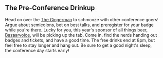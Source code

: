 ## The Pre-Conference Drinkup

Head on over the [The Gingerman](http://goo.gl/maps/SYySn) to schmooze with other
conference goers! Argue about semicolons, bet on best talks, and preregister for
your badge while you're there. Lucky for you, this year's sponsor of all things
beer, [Bazaarvoice](https://careers-bazaarvoice.icims.com/jobs/1371/job), will be
picking up the tab. Come in, find the nerds handing out badges and tickets, and
have a good time. The free drinks end at 8pm, but feel free to stay longer and
hang out. Be sure to get a good night's sleep, the conference day starts early!
